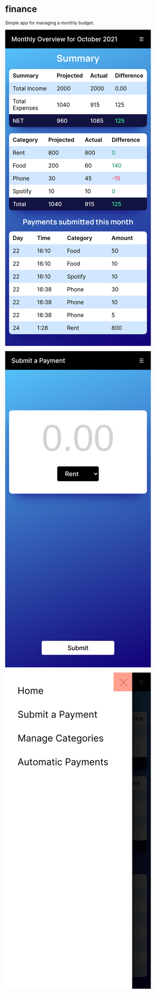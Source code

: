# finance

Simple app for managing a monthly budget.

![preview1.png](./preview1.png)

![preview2.png](./preview2.png)

![preview3.png](./preview3.png)